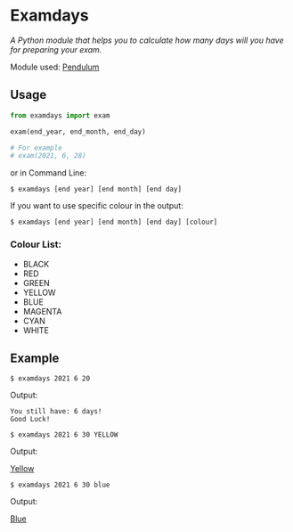 # Examdays

*A Python module that helps you to calculate how many days will you have for preparing your exam.*

Module used:
[Pendulum](https://pypi.org/project/pendulum/)

## Usage

```python
from examdays import exam

exam(end_year, end_month, end_day)

# For example
# exam(2021, 6, 28)

```
or in Command Line:

```shell
$ examdays [end year] [end month] [end day] 
```

If you want to use specific colour in the output:

```shell
$ examdays [end year] [end month] [end day] [colour]
```

### Colour List:

+ BLACK
+ RED 
+ GREEN 
+ YELLOW 
+ BLUE 
+ MAGENTA
+ CYAN
+ WHITE 


## Example

```shell
$ examdays 2021 6 20
```

Output:
```shell
You still have: 6 days!
Good Luck! 
```

```shell
$ examdays 2021 6 30 YELLOW
```
Output:

[Yellow](./img/yellow.png)

```shell
$ examdays 2021 6 30 blue
```

Output:

[Blue](./img/blue.png)

